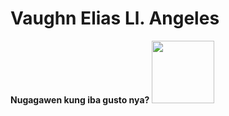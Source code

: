 # Vaughn Elias Ll. Angeles
**Nugagawen kung iba gusto nya?**
<img src="[https://your-image-url.type](https://user-images.githubusercontent.com/95326401/211949634-b776249b-41aa-4cbe-ab71-f2983ebe90f8.png)" width="100" height="100">
